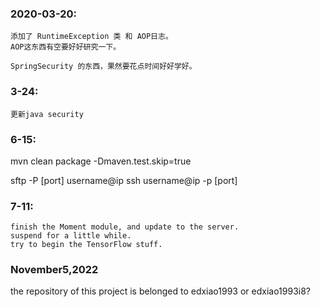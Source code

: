 ### 2020-03-20:
    添加了 RuntimeException 类 和 AOP日志。
    AOP这东西有空要好好研究一下。

    SpringSecurity 的东西，果然要花点时间好好学好。

### 3-24:
    更新java security

### 6-15:
mvn clean package -Dmaven.test.skip=true

sftp -P [port] username@ip
ssh username@ip -p [port]

### 7-11:
    finish the Moment module, and update to the server.
    suspend for a little while.
    try to begin the TensorFlow stuff.

### November5,2022
the repository of this project is belonged to edxiao1993 or edxiao1993i8?